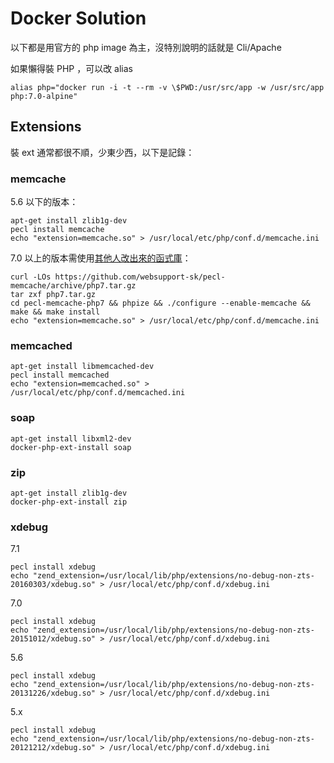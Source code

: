 Docker Solution
===============

以下都是用官方的 php image 為主，沒特別說明的話就是 Cli/Apache

如果懶得裝 PHP ，可以改 alias

    alias php="docker run -i -t --rm -v \$PWD:/usr/src/app -w /usr/src/app php:7.0-alpine"

Extensions
----------

裝 ext 通常都很不順，少東少西，以下是記錄：

### memcache

5.6 以下的版本： 

    apt-get install zlib1g-dev
    pecl install memcache
    echo "extension=memcache.so" > /usr/local/etc/php/conf.d/memcache.ini

7.0 以上的版本需使用[其他人改出來的函式庫](https://github.com/websupport-sk/pecl-memcache)：

    curl -LOs https://github.com/websupport-sk/pecl-memcache/archive/php7.tar.gz
    tar zxf php7.tar.gz
    cd pecl-memcache-php7 && phpize && ./configure --enable-memcache && make && make install
    echo "extension=memcache.so" > /usr/local/etc/php/conf.d/memcache.ini

### memcached

    apt-get install libmemcached-dev
    pecl install memcached
    echo "extension=memcached.so" > /usr/local/etc/php/conf.d/memcached.ini

### soap

    apt-get install libxml2-dev
    docker-php-ext-install soap

### zip

    apt-get install zlib1g-dev
    docker-php-ext-install zip

### xdebug

7.1

    pecl install xdebug
    echo "zend_extension=/usr/local/lib/php/extensions/no-debug-non-zts-20160303/xdebug.so" > /usr/local/etc/php/conf.d/xdebug.ini

7.0

    pecl install xdebug
    echo "zend_extension=/usr/local/lib/php/extensions/no-debug-non-zts-20151012/xdebug.so" > /usr/local/etc/php/conf.d/xdebug.ini

5.6

    pecl install xdebug
    echo "zend_extension=/usr/local/lib/php/extensions/no-debug-non-zts-20131226/xdebug.so" > /usr/local/etc/php/conf.d/xdebug.ini 

5.x

    pecl install xdebug
    echo "zend_extension=/usr/local/lib/php/extensions/no-debug-non-zts-20121212/xdebug.so" > /usr/local/etc/php/conf.d/xdebug.ini 
